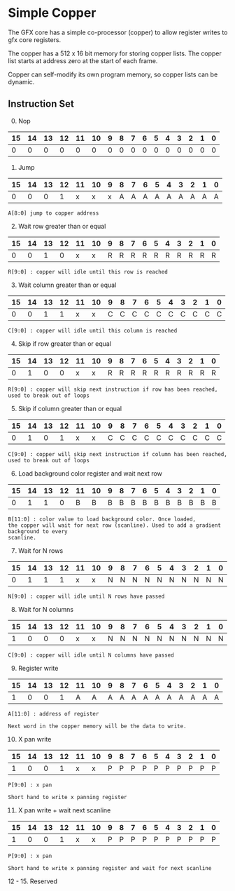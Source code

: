 Simple Copper
=============

The GFX core has a simple co-processor (copper) to allow register writes to gfx core registers.

The copper has a 512 x 16 bit memory for storing copper lists. The copper list starts at address zero at the start of each frame.

Copper can self-modify its own program memory, so copper lists can be dynamic.

Instruction Set
---------------

0. Nop 

  |15 | 14 | 13 | 12 | 11 | 10 | 9 | 8 | 7 | 6 | 5 | 4 | 3 | 2 | 1 | 0 |
  |---|----|----|----|----|----|---|---|---|---|---|---|---|---|---|---|
  |0  | 0  | 0  | 0  |  0 | 0  | 0 | 0 | 0 | 0 | 0 | 0 | 0 | 0 | 0 | 0 |



1. Jump

  |15 | 14 | 13 | 12 | 11 | 10 | 9 | 8 | 7 | 6 | 5 | 4 | 3 | 2 | 1 | 0 |
  |---|----|----|----|----|----|---|---|---|---|---|---|---|---|---|---|
  |0  | 0  | 0  | 1  | x  | x  | x | A | A | A | A | A | A | A | A | A |

    A[8:0] jump to copper address

2. Wait row greater than or equal


  |15 | 14 | 13 | 12 | 11 | 10 | 9 | 8 | 7 | 6 | 5 | 4 | 3 | 2 | 1 | 0 |
  |---|----|----|----|----|----|---|---|---|---|---|---|---|---|---|---|
  |0  | 0  | 1  | 0  | x  | x  | R | R | R | R | R | R | R | R | R | R |

    R[9:0] : copper will idle until this row is reached

3. Wait column greater than or equal


  |15 | 14 | 13 | 12 | 11 | 10 | 9 | 8 | 7 | 6 | 5 | 4 | 3 | 2 | 1 | 0 |
  |---|----|----|----|----|----|---|---|---|---|---|---|---|---|---|---|
  |0  | 0  | 1  | 1  | x  | x  | C | C | C | C | C | C | C | C | C | C |

    C[9:0] : copper will idle until this column is reached

4. Skip if row greater than or equal

  |15 | 14 | 13 | 12 | 11 | 10 | 9 | 8 | 7 | 6 | 5 | 4 | 3 | 2 | 1 | 0 |
  |---|----|----|----|----|----|---|---|---|---|---|---|---|---|---|---|
  |0  | 1  | 0  | 0  | x  | x  | R | R | R | R | R | R | R | R | R | R |

    R[9:0] : copper will skip next instruction if row has been reached, 
    used to break out of loops

5. Skip if column greater than or equal

  |15 | 14 | 13 | 12 | 11 | 10 | 9 | 8 | 7 | 6 | 5 | 4 | 3 | 2 | 1 | 0 |
  |---|----|----|----|----|----|---|---|---|---|---|---|---|---|---|---|
  |0  | 1  | 0  | 1  | x  | x  | C | C | C | C | C | C | C | C | C | C |

    C[9:0] : copper will skip next instruction if column has been reached,
    used to break out of loops

6. Load background color register and wait next row


  |15 | 14 | 13 | 12 | 11 | 10 | 9 | 8 | 7 | 6 | 5 | 4 | 3 | 2 | 1 | 0 |
  |---|----|----|----|----|----|---|---|---|---|---|---|---|---|---|---|
  |0  | 1  | 1  | 0  | B  | B  | B | B | B | B | B | B | B | B | B | B |

    B[11:0] : color value to load background color. Once loaded,
    the copper will wait for next row (scanline). Used to add a gradient background to every
    scanline.

7. Wait for N rows


  |15 | 14 | 13 | 12 | 11 | 10 | 9 | 8 | 7 | 6 | 5 | 4 | 3 | 2 | 1 | 0 |
  |---|----|----|----|----|----|---|---|---|---|---|---|---|---|---|---|
  |0  | 1  | 1  | 1  | x  | x  | N | N | N | N | N | N | N | N | N | N |

    N[9:0] : copper will idle until N rows have passed

8. Wait for N columns


  |15 | 14 | 13 | 12 | 11 | 10 | 9 | 8 | 7 | 6 | 5 | 4 | 3 | 2 | 1 | 0 |
  |---|----|----|----|----|----|---|---|---|---|---|---|---|---|---|---|
  |1  | 0  | 0  | 0  | x  | x  | N | N | N | N | N | N | N | N | N | N |

    C[9:0] : copper will idle until N columns have passed

9. Register write

  |15 | 14 | 13 | 12 | 11 | 10 | 9 | 8 | 7 | 6 | 5 | 4 | 3 | 2 | 1 | 0 |
  |---|----|----|----|----|----|---|---|---|---|---|---|---|---|---|---|
  |1  | 0  | 0  | 1  | A  | A  | A | A | A | A | A | A | A | A | A | A |

    A[11:0] : address of register

    Next word in the copper memory will be the data to write.

10. X pan write

  |15 | 14 | 13 | 12 | 11 | 10 | 9 | 8 | 7 | 6 | 5 | 4 | 3 | 2 | 1 | 0 |
  |---|----|----|----|----|----|---|---|---|---|---|---|---|---|---|---|
  |1  | 0  | 0  | 1  | x  | x  | P | P | P | P | P | P | P | P | P | P |

    P[9:0] : x pan
	
	Short hand to write x panning register

11. X pan write + wait next scanline

  |15 | 14 | 13 | 12 | 11 | 10 | 9 | 8 | 7 | 6 | 5 | 4 | 3 | 2 | 1 | 0 |
  |---|----|----|----|----|----|---|---|---|---|---|---|---|---|---|---|
  |1  | 0  | 0  | 1  | x  | x  | P | P | P | P | P | P | P | P | P | P |

    P[9:0] : x pan
	
	Short hand to write x panning register and wait for next scanline




12 - 15. Reserved






